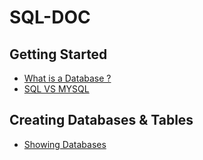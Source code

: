 # SQL-DOC

## Getting Started
  - <a href="What-Is-Database.md">What is a Database ?</a>
  - <a href="sql-vs-mysql.md">SQL VS MYSQL</a>

## Creating Databases & Tables
  - <a href="showing-database.md">Showing Databases</a>
  
